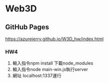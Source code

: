# Web3D 

## GitHub Pages
https://azurejerry.github.io/W3D_hw/index.html

### HW4
1. 輸入指令npm install 下載node_modules
2. 輸入指令node main-win.js執行server
3. 網址 localhost:1337運行
